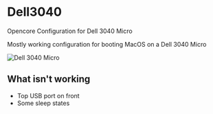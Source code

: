 # Dell3040
Opencore Configuration for Dell 3040 Micro

Mostly working configuration for booting MacOS on a Dell 3040 Micro

![Dell 3040 Micro](https://i.dell.com/is/image/dellcontent//content/dam/ss2/product-images/dell-client-products/desktops/optiplex-desktops/optiplex-3040/micro/global-spi/desktop-optiplex-3040-micro-black-left-bestof-500-ng.psd?fmt=png-alpha&wid=200&hei=200&fit=constrain,1 "Dell 3040 Micro" )

## What isn't working
- Top USB port on front
- Some sleep states

